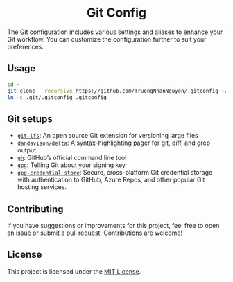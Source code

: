<h1 align="center"> Git Config </h1>

The Git configuration includes various settings and aliases to enhance your Git workflow. You can customize the configuration further to suit your preferences.

## Usage

```sh
cd ~
git clone --recursive https://github.com/TruongNhanNguyen/.gitconfig ~/.git
ln -s .git/.gitconfig .gitconfig
```

## Git setups
- [`git-lfs`](https://git-lfs.com/): An open source Git extension for versioning large files
- [`dandavison/delta`](https://github.com/dandavison/delta): A syntax-highlighting pager for git, diff, and grep output
- [`gh`](https://github.com/cli/cli): GitHub’s official command line tool
- [`gpg`](https://docs.github.com/en/authentication/managing-commit-signature-verification/telling-git-about-your-signing-key): Telling Git about your signing key
- [`gpg-credential-store`](https://github.com/git-ecosystem/git-credential-manager/blob/main/docs/credstores.md#gpgpass-compatible-files): Secure, cross-platform Git credential storage with authentication to GitHub, Azure Repos, and other popular Git hosting services.

## Contributing

If you have suggestions or improvements for this project, feel free to open an issue or submit a pull request. Contributions are welcome!

## License

This project is licensed under the [MIT License](https://github.com/TruongNhanNguyen/.gitconfig/blob/master/LICENSE).
